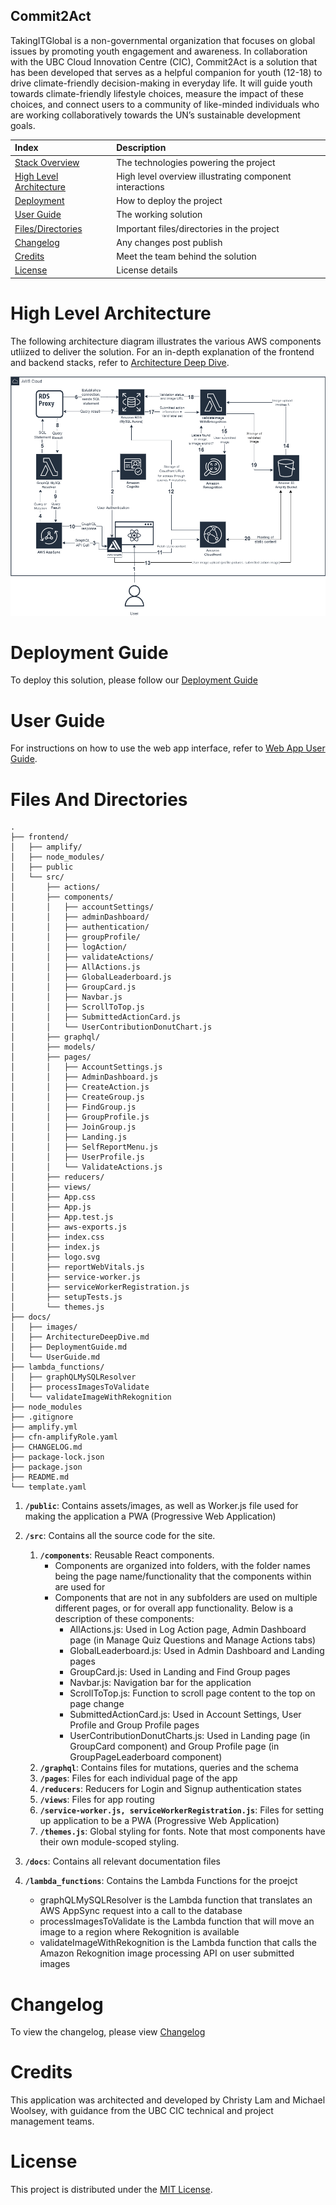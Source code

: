 ## Commit2Act

TakingITGlobal is a non-governmental organization that focuses on global issues by promoting youth engagement and awareness. In collaboration with the UBC Cloud Innovation Centre (CIC), Commit2Act is a solution that has been developed that serves as a helpful companion for youth (12-18) to drive climate-friendly decision-making in everyday life. It will guide youth towards climate-friendly lifestyle choices, measure the impact of these choices, and connect users to a community of like-minded individuals who are working collaboratively towards the UN’s sustainable development goals.

| Index                                               | Description                                             |
| :-------------------------------------------------- | :------------------------------------------------------ |
| [Stack Overview](#Stack-Overview)                   | The technologies powering the project                   |
| [High Level Architecture](#High-Level-Architecture) | High level overview illustrating component interactions |
| [Deployment](#Deployment-Guide)                     | How to deploy the project                               |
| [User Guide](#User-Guide)                           | The working solution                                    |
| [Files/Directories](#Files-And-Directories)         | Important files/directories in the project              |
| [Changelog](#Changelog)                             | Any changes post publish                                |
| [Credits](#Credits)                                 | Meet the team behind the solution                       |
| [License](#License)                                 | License details                                         |

# High Level Architecture

The following architecture diagram illustrates the various AWS components utliized to deliver the solution. For an in-depth explanation of the frontend and backend stacks, refer to [Architecture Deep Dive](docs/ArchitectureDeepDive.md).

![alt text](docs/images/architecture-diagram.png)

# Deployment Guide

To deploy this solution, please follow our [Deployment Guide](docs/DeploymentGuide.md)

# User Guide

For instructions on how to use the web app interface, refer to [Web App User Guide](docs/UserGuide.md).

# Files And Directories

```text
.
├── frontend/
│   ├── amplify/
│   ├── node_modules/
│   ├── public
│   └── src/
│       ├── actions/
│       ├── components/
│       │   ├── accountSettings/
│       │   ├── adminDashboard/
│       │   ├── authentication/
│       │   ├── groupProfile/
│       │   ├── logAction/
│       │   ├── validateActions/
│       │   ├── AllActions.js
│       │   ├── GlobalLeaderboard.js
│       │   ├── GroupCard.js
│       │   ├── Navbar.js
│       │   ├── ScrollToTop.js
│       │   ├── SubmittedActionCard.js
│       │   └── UserContributionDonutChart.js
│       ├── graphql/
│       ├── models/
│       ├── pages/
│       │   ├── AccountSettings.js
│       │   ├── AdminDashboard.js
│       │   ├── CreateAction.js
│       │   ├── CreateGroup.js
│       │   ├── FindGroup.js
│       │   ├── GroupProfile.js
│       │   ├── JoinGroup.js
│       │   ├── Landing.js
│       │   ├── SelfReportMenu.js
│       │   ├── UserProfile.js
│       │   └── ValidateActions.js
│       ├── reducers/
│       ├── views/
│       ├── App.css
│       ├── App.js
│       ├── App.test.js
│       ├── aws-exports.js
│       ├── index.css
│       ├── index.js
│       ├── logo.svg
│       ├── reportWebVitals.js
│       ├── service-worker.js
│       ├── serviceWorkerRegistration.js
│       ├── setupTests.js
│       └── themes.js
├── docs/
│   ├── images/
│   ├── ArchitectureDeepDive.md
│   ├── DeploymentGuide.md
│   └── UserGuide.md
├── lambda_functions/
│   ├── graphQLMySQLResolver
│   ├── processImagesToValidate
│   └── validateImageWithRekognition
├── node_modules
├── .gitignore
├── amplify.yml
├── cfn-amplifyRole.yaml
├── CHANGELOG.md
├── package-lock.json
├── package.json
├── README.md
└── template.yaml
```

1. **`/public`**: Contains assets/images, as well as Worker.js file used for making the application a PWA (Progressive Web Application)
2. **`/src`**: Contains all the source code for the site.

   1. **`/components`**: Reusable React components.
      - Components are organized into folders, with the folder names being the page name/functionality that the components within are used for
      - Components that are not in any subfolders are used on multiple different pages, or for overall app functionality. Below is a description of these components:
        - AllActions.js: Used in Log Action page, Admin Dashboard page (in Manage Quiz Questions and Manage Actions tabs)
        - GlobalLeaderboard.js: Used in Admin Dashboard and Landing pages
        - GroupCard.js: Used in Landing and Find Group pages
        - Navbar.js: Navigation bar for the application
        - ScrollToTop.js: Function to scroll page content to the top on page change
        - SubmittedActionCard.js: Used in Account Settings, User Profile and Group Profile pages
        - UserContributionDonutCharts.js: Used in Landing page (in GroupCard component) and Group Profile page (in GroupPageLeaderboard component)
   2. **`/graphql`**: Contains files for mutations, queries and the schema
   3. **`/pages`**: Files for each individual page of the app
   4. **`/reducers`**: Reducers for Login and Signup authentication states
   5. **`/views`**: Files for app routing
   6. **`/service-worker.js, serviceWorkerRegistration.js`**: Files for setting up application to be a PWA (Progressive Web Application)
   7. **`/themes.js`**: Global styling for fonts. Note that most components have their own module-scoped styling.

3. **`/docs`**: Contains all relevant documentation files
4. **`/lambda_functions`**: Contains the Lambda Functions for the proejct
   - graphQLMySQLResolver is the Lambda function that translates an AWS AppSync request into a call to the database
   - processImagesToValidate is the Lambda function that will move an image to a region where Rekognition is available
   - validateImageWithRekognition is the Lambda function that calls the Amazon Rekognition image processing API on user submitted images

# Changelog

To view the changelog, please view [Changelog](/CHANGELOG.md)

# Credits

This application was architected and developed by Christy Lam and Michael Woolsey, with guidance from the UBC CIC technical and project management teams.

# License

This project is distributed under the [MIT License](LICENSE).
